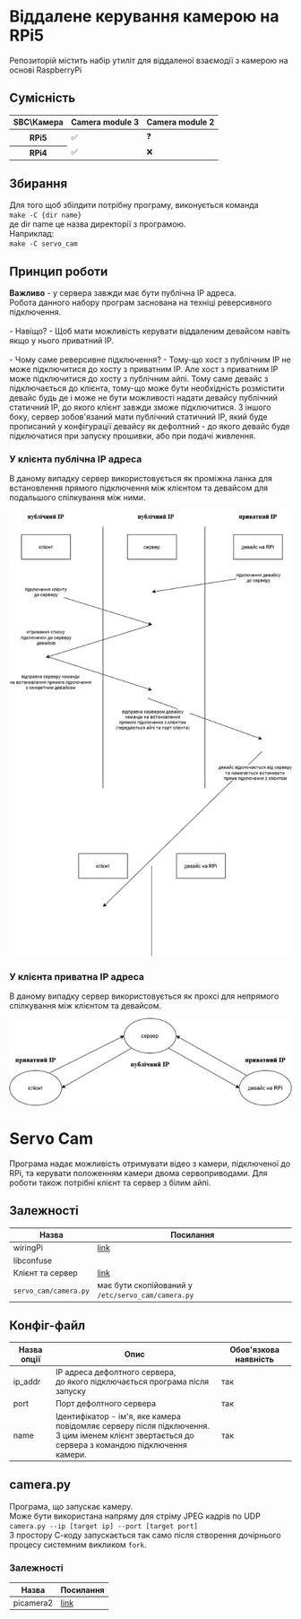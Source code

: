 <h1>Віддалене керування камерою на RPi5</h1>
<p>Репозиторій містить набір утиліт для віддаленої взаємодії з камерою на основі RaspberryPi</p>

<h2>Сумісність</h2>
<table>
    <thead>
        <tr>
            <th>SBC\Камера</th>
            <th>Camera module 3</th>
            <th>Camera module 2</th>
        </tr>
    </thead>
    <tbody>
        <tr>
            <th>RPi5</th>
            <td>✅</td>
            <td>❓</td>
        </tr>
        <tr>
            <th>RPi4</th>
            <td>✅</td>
            <td>❌</td>
        </tr>
    </tbody>
</table>

<h2>Збирання</h2>
<p>Для того щоб збілдити потрібну програму, виконується команда<br>
<code>make -C {dir name}</code><br>
де dir name це назва директорії з програмою.<br>
Наприклад:<br>
<code>make -C servo_cam</code></p>

<h2>Принцип роботи</h2>
<p><b>Важливо</b> - у сервера завжди має бути публічна IP адреса.<br>
Робота данного набору програм заснована на техніці реверсивного підключення.<br><br>
- Навіщо? - Щоб мати можливість керувати віддаленим девайсом навіть якщо у нього приватний IP.<br><br>
- Чому саме реверсивне підключення? - Тому-що хост з публічним IP не може підключитися до хосту з приватним IP. Але хост з приватним IP може підключитися до хосту з публічним айпі. Тому саме девайс з підключається до клієнта, тому-що може бути необхідність розмістити девайс будь де і може не бути можливості надати девайсу публічний статичний IP, до якого клієнт завжди зможе підключитися. З іншого боку, сервер зобов'язаний мати публічний статичний IP, який буде прописаний у конфігурації девайсу як дефолтний - до якого девайс буде підключатися при запуску прошивки, або при подачі живлення.</p>
<h3>У клієнта публічна IP адреса</h3>
<p>В даному випадку сервер використовується як проміжна ланка для встановлення прямого підключення між клієнтом та девайсом для подальшого спілкування між ними.</p>
<img src="rpi_remote_pub.jpg"/>
<h3>У клієнта приватна IP адреса</h3>
<p>В даному випадку сервер використовується як проксі для непрямого спілкування між клієнтом та девайсом.</p>
<img src="rpi_remote_private.jpg"/>

<h1>Servo Cam</h1>
<p>Програма надає можливість отримувати відео з камери, підключеної до RPi, та керувати положенням камери двома сервоприводами. Для роботи також потрібні клієнт та сервер з білим айпі.</p>

<h2>Залежності</h2>
<table>
    <thead>
        <tr>
            <th>Назва</th>
            <th>Посилання</th>
        </tr>
    </thead>
    <tbody>
        <tr>
            <td>wiringPi</td>
            <td><a href=https://github.com/WiringPi/WiringPi/releases>link</a></td>
        </tr>
        <tr>
            <td>libconfuse</td>
            <td></td>
        </tr>
        <tr>
            <td>Клієнт та сервер</td>
            <td><a href=https://github.com/oleksandr-valentirov/remote_cam_app>link</a></td>
        </tr>
        <tr>
            <td><code>servo_cam/camera.py</code></td>
            <td>має бути скопійований у <code>/etc/servo_cam/camera.py</code></td>
        </tr>
    </tbody>
</table>

<h2>Конфіг-файл</h2>
<table>
    <thead>
        <tr>
            <th>Назва опції</th>
            <th>Опис</th>
            <th>Обов'язкова наявність</th>
        </tr>
    </thead>
    <tbody>
        <tr>
            <td>ip_addr</td>
            <td>IP адреса дефолтного сервера,<br>до якого підключається програма після запуску</td>
            <td>так</td>
        </tr>
        <tr>
            <td>port</td>
            <td>Порт дефолтного сервера</td>
            <td>так</td>
        </tr>
        <tr>
            <td>name</td>
            <td>Ідентифікатор - ім'я, яке камера повідомляє серверу після підключення.<br> З цим іменем клієнт звертається до сервера з командою підключення камери.</td>
            <td>так</td>
        </tr>
    </tbody>
</table>

<h2>camera.py</h2>
<p>Програма, що запускає камеру.<br>
Може бути використана напряму для стріму JPEG кадрів по UDP<br>
<code>camera.py --ip [target ip] --port [target port]</code><br>
З простору С-коду запускається так само після створення дочірнього процесу системним викликом <code>fork</code>.</p>

<h3>Залежності</h3>
<table>
    <thead>
        <tr>
            <th>Назва</th>
            <th>Посилання</th>
        </tr>
    </thead>
    <tbody>
        <tr>
            <td>picamera2</td>
            <td><a href="https://datasheets.raspberrypi.com/camera/picamera2-manual.pdf">link</a></td>
        </tr>
    </tbody>
</table>
